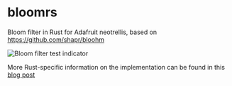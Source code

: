 # bloomrs
Bloom filter in Rust for Adafruit neotrellis, based on https://github.com/shapr/bloohm

![Bloom filter test indicator](./run_command.gif)

More Rust-specific information on the implementation can be found in this [blog post](https://mclare.blog/posts/adapting-a-bloom-filter-to-rust)
